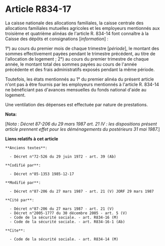 # Article R834-17

La caisse nationale des allocations familiales, la caisse centrale des allocations familiales mutuelles agricoles et les
employeurs mentionnés aux troisième et quatrième alinéas de l'article R. 834-14 font connaître à la Caisse des dépôts et
consignations [*information*] : 

1°) au cours du premier mois de chaque trimestre [*période*], le montant des sommes effectivement payées pendant le trimestre
précédent, au titre de l'allocation de logement ;    2°) au cours du premier trimestre de chaque année, le montant total des
sommes payées au cours de l'année précédente et des frais administratifs exposés pendant la même période. 

Toutefois, les états mentionnés au 1° du premier alinéa du présent article n'ont pas à être fournis par les employeurs
mentionnés à l'article R. 834-14 ne bénéficiant pas d'avances mensuelles du fonds national d'aide au logement. 

Une ventilation des dépenses est effectuée par nature de prestations.

**Nota:**

[*Nota : Décret 87-206 du 29 mars 1987 art. 21 IV : les dispositions présent article prennent effet pour les déménagements du
postérieurs 31 mai 1987.*]

**Liens relatifs à cet article**

	**Anciens textes**:

	  - Décret n°72-526 du 29 juin 1972 - art. 39 (Ab)

	**Codifié par**:

	  - Décret n°85-1353 1985-12-17

	**Modifié par**:

	  - Décret n°87-206 du 27 mars 1987 - art. 21 (V) JORF 29 mars 1987

	**Cité par**:

	  - Décret n°87-206 du 27 mars 1987 - art. 21 (V)
	  - Décret n°2005-1777 du 30 décembre 2005 - art. 5 (V)
	  - Code de la sécurité sociale. - art. R834-16 (M)
	  - Code de la sécurité sociale. - art. R834-16-1 (Ab)

	**Cite**:

	  - Code de la sécurité sociale. - art. R834-14 (M)

